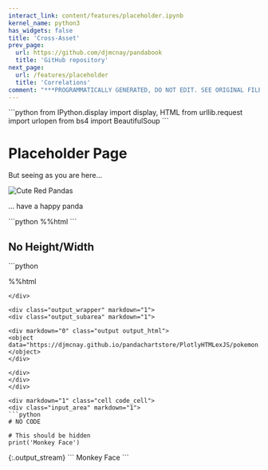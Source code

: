 ```yaml
---
interact_link: content/features/placeholder.ipynb
kernel_name: python3
has_widgets: false
title: 'Cross-Asset'
prev_page:
  url: https://github.com/djmcnay/pandabook
  title: 'GitHub repository'
next_page:
  url: /features/placeholder
  title: 'Correlations'
comment: "***PROGRAMMATICALLY GENERATED, DO NOT EDIT. SEE ORIGINAL FILES IN /content***"
---
```


<div markdown="1" class="cell code_cell">
<div class="input_area" markdown="1">
```python
from IPython.display import display, HTML
from urllib.request import urlopen
from bs4 import BeautifulSoup
```
</div>

</div>

# Placeholder Page

But seeing as you are here...

![Cute Red Pandas](https://adorableanimals4lois.files.wordpress.com/2012/07/tumblr_lpfrzsyeie1qgxenqo1_500.jpg?w=620)

... have a happy panda

<div markdown="1" class="cell code_cell">
<div class="input_area" markdown="1">
```python
%%html
<object data="https://djmcnay.github.io/pandachartstore/PlotlyHTMLexJS/pokemon.html"
        width="900" height="500"></object>
```
</div>

<div class="output_wrapper" markdown="1">
<div class="output_subarea" markdown="1">

<div markdown="0" class="output output_html">
<object data="https://djmcnay.github.io/pandachartstore/PlotlyHTMLexJS/pokemon.html"
        width="900" height="500"></object>
</div>

</div>
</div>
</div>

## No Height/Width

<div markdown="1" class="cell code_cell">
<div class="input_area" markdown="1">
```python


%%html
<object data="https://djmcnay.github.io/pandachartstore/PlotlyHTMLexJS/pokemon.html"></object>
```
</div>

<div class="output_wrapper" markdown="1">
<div class="output_subarea" markdown="1">

<div markdown="0" class="output output_html">
<object data="https://djmcnay.github.io/pandachartstore/PlotlyHTMLexJS/pokemon.html"></object>
</div>

</div>
</div>
</div>

<div markdown="1" class="cell code_cell">
<div class="input_area" markdown="1">
```python
# NO CODE

# This should be hidden
print('Monkey Face')
```
</div>

<div class="output_wrapper" markdown="1">
<div class="output_subarea" markdown="1">
{:.output_stream}
```
Monkey Face
```
</div>
</div>
</div>
